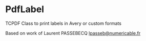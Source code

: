 # PdfLabel
TCPDF Class to print labels in Avery or custom formats

Based on work of Laurent PASSEBECQ <lpasseb@numericable.fr>
